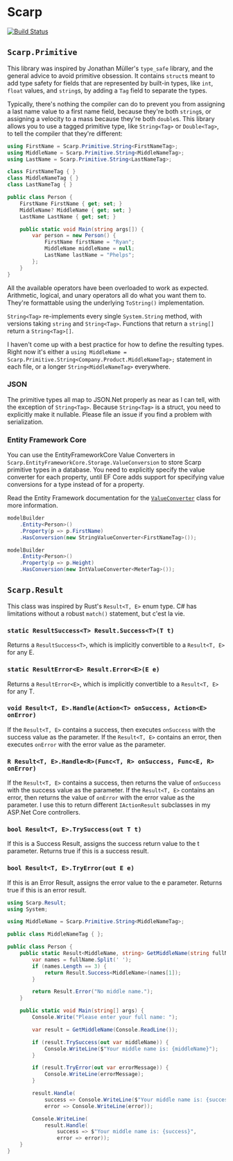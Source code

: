 # Scarp

[![Build Status](https://travis-ci.com/ryancerium/scarp.svg?branch=master)](https://travis-ci.com/ryancerium/scarp)

## `Scarp.Primitive`

This library was inspired by Jonathan Müller's `type_safe` library, and the general advice to avoid primitive obsession.
It contains `struct`s meant to add type safety for fields that are represented by built-in types, like `int`, `float` values, and `string`s, by adding a `Tag` field to separate the types.

Typically, there's nothing the compiler can do to prevent you from assigning a last name value to a first name field, because they're both `string`s, or assigning a velocity to a mass because they're both `double`s.
This library allows you to use a tagged primitive type, like `String<Tag>` or `Double<Tag>`, to tell the compiler that they're different:

```c#
using FirstName = Scarp.Primitive.String<FirstNameTag>;
using MiddleName = Scarp.Primitive.String<MiddleNameTag>;
using LastName = Scarp.Primitive.String<LastNameTag>;

class FirstNameTag { }
class MiddleNameTag { }
class LastNameTag { }

public class Person {
    FirstName FirstName { get; set; }
    MiddleName? MiddleName { get; set; }
    LastName LastName { get; set; }

    public static void Main(string args[]) {
        var person = new Person() {
            FirstName firstName = "Ryan";
            MiddleName middleName = null;
            LastName lastName = "Phelps";
        };
    }
}
```

All the available operators have been overloaded to work as expected.
Arithmetic, logical, and unary operators all do what you want them to.
They're formattable using the underlying `ToString()` implementation.

`String<Tag>` re-implements every single `System.String` method, with versions taking `string` and `String<Tag>`.
Functions that return a `string[]` return a `String<Tag>[]`.

I haven't come up with a best practice for how to define the resulting types.
Right now it's either a `using MiddleName = Scarp.Primitive.String<Company.Product.MiddleNameTag>;` statement in each file, or a longer `String<MiddleNameTag>` everywhere.

### JSON

The primitive types all map to JSON.Net properly as near as I can tell, with the exception of `String<Tag>`.
Because `String<Tag>` is a struct, you need to explicitly make it nullable.
Please file an issue if you find a problem with serialization.

### Entity Framework Core

You can use the EntityFrameworkCore Value Converters in `Scarp.EntityFrameworkCore.Storage.ValueConversion` to store Scarp primitive types in a database.
You need to explicitly specify the value converter for each property, until EF Core adds support for specifying value conversions for a type instead of for a property.

Read the Entity Framework documentation for the [`ValueConverter`](https://docs.microsoft.com/en-us/ef/core/modeling/value-conversions#the-valueconverter-class) class for more information.

```c#
modelBuilder
    .Entity<Person>()
    .Property(p => p.FirstName)
    .HasConversion(new StringValueConverter<FirstNameTag>());

modelBuilder
    .Entity<Person>()
    .Property(p => p.Height)
    .HasConversion(new IntValueConverter<MeterTag>());
```

## `Scarp.Result`

This class was inspired by Rust's `Result<T, E>` enum type.
C# has limitations without a robust `match()` statement, but c'est la vie.

### `static ResultSuccess<T> Result.Success<T>(T t)`

Returns a `ResultSuccess<T>`, which is implicitly convertible to a `Result<T, E>` for any E.

### `static ResultError<E> Result.Error<E>(E e)`

Returns a `ResultError<E>`, which is implicitly convertible to a `Result<T, E>` for any T.

### `void Result<T, E>.Handle(Action<T> onSuccess, Action<E> onError)`

If the `Result<T, E>` contains a success, then executes `onSuccess` with the success value as the parameter.
If the `Result<T, E>` contains an error, then executes `onError` with the error value as the parameter.

### `R Result<T, E>.Handle<R>(Func<T, R> onSuccess, Func<E, R> onError)`

If the `Result<T, E>` contains a success, then returns the value of `onSuccess` with the success value as the parameter.
If the `Result<T, E>` contains an error, then returns the value of `onError` with the error value as the parameter.
I use this to return different `IActionResult` subclasses in my ASP.Net Core controllers.

### `bool Result<T, E>.TrySuccess(out T t)`

If this is a Success Result, assigns the success return value to the t parameter.
Returns true if this is a success result.

### `bool Result<T, E>.TryError(out E e)`

If this is an Error Result, assigns the error value to the e parameter.
Returns true if this is an error result.

```c#
using Scarp.Result;
using System;

using MiddleName = Scarp.Primitive.String<MiddleNameTag>;

public class MiddleNameTag { };

public class Person {
    public static Result<MiddleName, string> GetMiddleName(string fullName) {
        var names = fullName.Split(' ');
        if (names.Length == 3) {
            return Result.Success<MiddleName>(names[1]);
        }

        return Result.Error("No middle name.");
    }

    public static void Main(string[] args) {
        Console.Write("Please enter your full name: ");

        var result = GetMiddleName(Console.ReadLine());

        if (result.TrySuccess(out var middleName)) {
            Console.WriteLine($"Your middle name is: {middleName}");
        }

        if (result.TryError(out var errorMessage)) {
            Console.WriteLine(errorMessage);
        }

        result.Handle(
            success => Console.WriteLine($"Your middle name is: {success}"),
            error => Console.WriteLine(error));

        Console.WriteLine(
            result.Handle(
                success => $"Your middle name is: {success}",
                error => error));
    }
}
```
